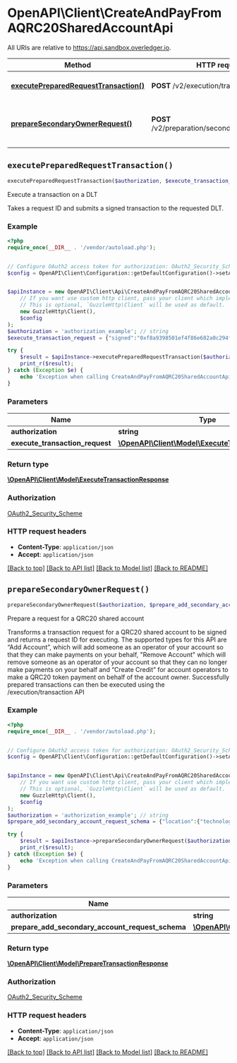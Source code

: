 # OpenAPI\Client\CreateAndPayFromAQRC20SharedAccountApi

All URIs are relative to https://api.sandbox.overledger.io.

Method | HTTP request | Description
------------- | ------------- | -------------
[**executePreparedRequestTransaction()**](CreateAndPayFromAQRC20SharedAccountApi.md#executePreparedRequestTransaction) | **POST** /v2/execution/transaction | Execute a transaction on a DLT
[**prepareSecondaryOwnerRequest()**](CreateAndPayFromAQRC20SharedAccountApi.md#prepareSecondaryOwnerRequest) | **POST** /v2/preparation/secondaryaccountowner | Prepare a request for a QRC20 shared account


## `executePreparedRequestTransaction()`

```php
executePreparedRequestTransaction($authorization, $execute_transaction_request): \OpenAPI\Client\Model\ExecuteTransactionResponse
```

Execute a transaction on a DLT

Takes a request ID and submits a signed transaction to the requested DLT.

### Example

```php
<?php
require_once(__DIR__ . '/vendor/autoload.php');


// Configure OAuth2 access token for authorization: OAuth2_Security_Scheme
$config = OpenAPI\Client\Configuration::getDefaultConfiguration()->setAccessToken('YOUR_ACCESS_TOKEN');


$apiInstance = new OpenAPI\Client\Api\CreateAndPayFromAQRC20SharedAccountApi(
    // If you want use custom http client, pass your client which implements `GuzzleHttp\ClientInterface`.
    // This is optional, `GuzzleHttp\Client` will be used as default.
    new GuzzleHttp\Client(),
    $config
);
$authorization = 'authorization_example'; // string
$execute_transaction_request = {"signed":"0xf8a9398501ef4f86e682a0c294f9cd6c86992fce1481dbc4bdb7e1b101c1e8cee280b844a9059cbb000000000000000000000000d8b31b65878a6b1a6caf9f4819c1a42d68a7a11600000000000000000000000000000000000000000000000000038d7ea4c6800029a088680bffd2eb74053e968ac8bcd1f76beaa61b353d8616a8cc559e57685080bea07a77b7591f09290fbb9cda5263471e8a9ca46f4c7b30d6a4885e583771d809f5","requestId":"79763168-a4f9-42bf-9f10-2e08491136a7"}; // \OpenAPI\Client\Model\ExecuteTransactionRequest

try {
    $result = $apiInstance->executePreparedRequestTransaction($authorization, $execute_transaction_request);
    print_r($result);
} catch (Exception $e) {
    echo 'Exception when calling CreateAndPayFromAQRC20SharedAccountApi->executePreparedRequestTransaction: ', $e->getMessage(), PHP_EOL;
}
```

### Parameters

Name | Type | Description  | Notes
------------- | ------------- | ------------- | -------------
 **authorization** | **string**|  |
 **execute_transaction_request** | [**\OpenAPI\Client\Model\ExecuteTransactionRequest**](../Model/ExecuteTransactionRequest.md)|  |

### Return type

[**\OpenAPI\Client\Model\ExecuteTransactionResponse**](../Model/ExecuteTransactionResponse.md)

### Authorization

[OAuth2_Security_Scheme](../../README.md#OAuth2_Security_Scheme)

### HTTP request headers

- **Content-Type**: `application/json`
- **Accept**: `application/json`

[[Back to top]](#) [[Back to API list]](../../README.md#endpoints)
[[Back to Model list]](../../README.md#models)
[[Back to README]](../../README.md)

## `prepareSecondaryOwnerRequest()`

```php
prepareSecondaryOwnerRequest($authorization, $prepare_add_secondary_account_request_schema): \OpenAPI\Client\Model\PrepareTransactionResponse
```

Prepare a request for a QRC20 shared account

Transforms a transaction request for a QRC20 shared account to be signed and returns a request ID for executing. The supported types for this API are “Add Account”, which will add someone as an operator of your account so that they can make payments on your behalf, \"Remove Account\" which will remove someone as an operator of your account so that they can no longer make payments on your behalf and “Create Credit” for account operators to make a QRC20 token payment on behalf of the account owner. Successfully prepared transactions can then be executed using the /execution/transaction API

### Example

```php
<?php
require_once(__DIR__ . '/vendor/autoload.php');


// Configure OAuth2 access token for authorization: OAuth2_Security_Scheme
$config = OpenAPI\Client\Configuration::getDefaultConfiguration()->setAccessToken('YOUR_ACCESS_TOKEN');


$apiInstance = new OpenAPI\Client\Api\CreateAndPayFromAQRC20SharedAccountApi(
    // If you want use custom http client, pass your client which implements `GuzzleHttp\ClientInterface`.
    // This is optional, `GuzzleHttp\Client` will be used as default.
    new GuzzleHttp\Client(),
    $config
);
$authorization = 'authorization_example'; // string
$prepare_add_secondary_account_request_schema = {"location":{"technology":"Ethereum","network":"Ropsten Testnet"},"type":"Create Credit","urgency":"normal","requestDetails":{"owner":{"accountId":"0x08f0C8451eC8283638F35D863DfFD8c1e1b3E39d"},"payee":[{"payment":{"amount":"0.00001","unit":"FRZ"},"payeeId":"0xd8b31B65878a6B1a6cAf9f4819C1A42d68a7A116"}],"payer":[{"payerId":"0x37dc24fd0b91bd2b17c5e4b52d90f13dacc057aa"}]}}; // \OpenAPI\Client\Model\PrepareAddSecondaryAccountRequestSchema

try {
    $result = $apiInstance->prepareSecondaryOwnerRequest($authorization, $prepare_add_secondary_account_request_schema);
    print_r($result);
} catch (Exception $e) {
    echo 'Exception when calling CreateAndPayFromAQRC20SharedAccountApi->prepareSecondaryOwnerRequest: ', $e->getMessage(), PHP_EOL;
}
```

### Parameters

Name | Type | Description  | Notes
------------- | ------------- | ------------- | -------------
 **authorization** | **string**|  |
 **prepare_add_secondary_account_request_schema** | [**\OpenAPI\Client\Model\PrepareAddSecondaryAccountRequestSchema**](../Model/PrepareAddSecondaryAccountRequestSchema.md)|  |

### Return type

[**\OpenAPI\Client\Model\PrepareTransactionResponse**](../Model/PrepareTransactionResponse.md)

### Authorization

[OAuth2_Security_Scheme](../../README.md#OAuth2_Security_Scheme)

### HTTP request headers

- **Content-Type**: `application/json`
- **Accept**: `application/json`

[[Back to top]](#) [[Back to API list]](../../README.md#endpoints)
[[Back to Model list]](../../README.md#models)
[[Back to README]](../../README.md)
